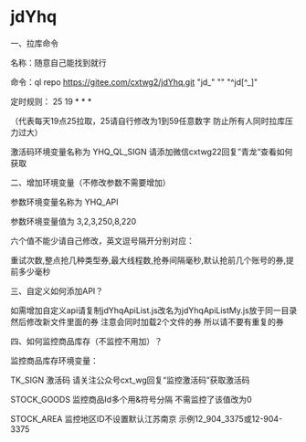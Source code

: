 
# jdYhq
一、拉库命令

名称：随意自己能找到就行

命令：ql repo https://gitee.com/cxtwg2/jdYhq.git "jd_" "" "^jd[^_]"

定时规则： 25 19 * * *

（代表每天19点25拉取，25请自行修改为1到59任意数字 防止所有人同时拉库压力过大）

激活码环境变量名称为 YHQ_QL_SIGN 请添加微信cxtwg22回复”青龙“查看如何获取

二、增加环境变量（不修改参数不需要增加）

参数环境变量名称为  YHQ_API

参数环境变量值为 3,2,3,250,8,220  

六个值不能少请自己修改，英文逗号隔开分别对应： 

重试次数,整点抢几种类型券,最大线程数,抢券间隔毫秒,默认抢前几个账号的券,提前多少毫秒



三、自定义如何添加API？

如需增加自定义api请复制jdYhqApiList.js改名为jdYhqApiListMy.js放于同一目录 然后修改新文件里面的券 注意会同时加载2个文件的券 所以请不要有重复的券


四、如何监控商品库存（不监控不用加）？

监控商品库存环境变量：

TK_SIGN 激活码 请关注公众号cxt_wg回复“监控激活码”获取激活码

STOCK_GOODS 监控商品Id多个用&符号分隔 不需监控了该值改为0

STOCK_AREA 监控地区ID不设置默认江苏南京 示例12_904_3375或12-904-3375



